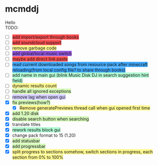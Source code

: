 # mcmddj
 Hello  
TODO:  
- [ ] <span style="background:#ff4d4f">add import/export through books</span>
- [ ] <span style="background:#ff4d4f">add soundcloud support </span>
- [ ] <span style="background:#fff88f">remove garbage code  </span>
- [ ] <span style="background:#9254de">add global/local music switch</span>
- [ ] <span style="background:#ff4d4f">maybe add direct link paste</span>
- [ ] <span style="background:#40a9ff">read current downloaded songs from resource pack after minecraft reloading(from local config file? to share through books) </span> 
- [ ] <span style="background:#affad1">add name in main gui  (blink Music Disk DJ in search suggestion hint field)</span>
- [ ] <span style="background:#fff88f">dynamic results count</span>
- [ ] <span style="background:#d3f8b6">handle all ignored exceptions</span>
- [ ] <span style="background:#d2cbff">remove lag when open gui</span>
- [x] <span style="background:#d3f8b6">fix previews(how?)  </span>
	- [x] <span style="background:#fff88f">Remove generatePreviews thread call when gui opened first time</span>
- [x] <span style="background:#d3f8b6">add 1.20 disk</span>
- [x] <span style="background:#d3f8b6">disable search button when searching</span>
- [x] translate titles  
- [x] <span style="background:#affad1">rework results block gui</span>
- [x] change pack format to 15 (1.20)  
- [x] <span style="background:#d3f8b6">add statusbar  </span>
- [x] <span style="background:#d3f8b6">add progressbar </span>
- [x] <span style="background:#fff88f">split progress to sections somehow, switch sections in progress, each section from 0% to 100%</span>
